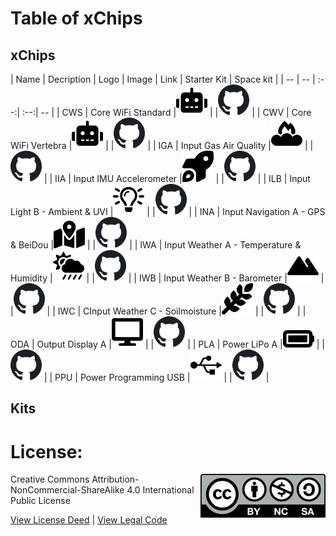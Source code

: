 # Table of xChips

## xChips
| Name | Decription | Logo | Image | Link | Starter Kit | Space kit |
| -- | -- | :--:|  :--:| -- |
| CWS | Core WiFi Standard |<img src="assets/CWS.svg" width=50> | |<a href=https://github.com/domino4com/CWS><img src="assets/github.svg" width=50></a> |
| CWV | Core WiFi Vertebra |<img src="assets/CWS.svg" width=50> | |<a href=https://github.com/domino4com/CWV><img src="assets/github.svg" width=50></a> |
| IGA | Input Gas Air Quality |<img src="assets/IGA.svg" width=50> | |<a href=https://github.com/domino4com/IGA><img src="assets/github.svg" width=50></a> |
| IIA | Input IMU Accelerometer |<img src="assets/IIA.svg" width=50> | |<a href=https://github.com/domino4com/IIA><img src="assets/github.svg" width=50></a> |
| ILB | Input Light B - Ambient & UVI |<img src="assets/ILB.svg" width=50> | |<a href=https://github.com/domino4com/ILB><img src="assets/github.svg" width=50></a> |
| INA | Input Navigation A - GPS & BeiDou |<img src="assets/INA.svg" width=50> | |<a href=https://github.com/domino4com/INA><img src="assets/github.svg" width=50></a> |
| IWA | Input Weather A - Temperature & Humidity |<img src="assets/IWA.svg" width=50> | |<a href=https://github.com/domino4com/IWA><img src="assets/github.svg" width=50></a> |
| IWB | Input Weather B - Barometer |<img src="assets/IWB.svg" width=50> | |<a href=https://github.com/domino4com/IWB><img src="assets/github.svg" width=50></a> |
| IWC | CInput Weather C - Soilmoisture |<img src="assets/IWC.svg" width=50> | |<a href=https://github.com/domino4com/IWC><img src="assets/github.svg" width=50></a> |
| ODA | Output Display A |<img src="assets/ODA.svg" width=50> | |<a href=https://github.com/domino4com/ODA><img src="assets/github.svg" width=50></a> |
| PLA | Power LiPo A |<img src="assets/PLA.svg" width=50> | |<a href=https://github.com/domino4com/PLA><img src="assets/github.svg" width=50></a> |
| PPU | Power Programming USB |<img src="assets/PPU.svg" width=50> | |<a href=https://github.com/domino4com/PPU><img src="assets/github.svg" width=50></a> |

## Kits

# License: 
<img src="assets/CC-BY-NC-SA.svg" width=200 align="right">
Creative Commons Attribution-NonCommercial-ShareAlike 4.0 International Public License

[View License Deed](https://creativecommons.org/licenses/by-nc-sa/4.0/) | [View Legal Code](https://creativecommons.org/licenses/by-nc-sa/4.0/legalcode)
